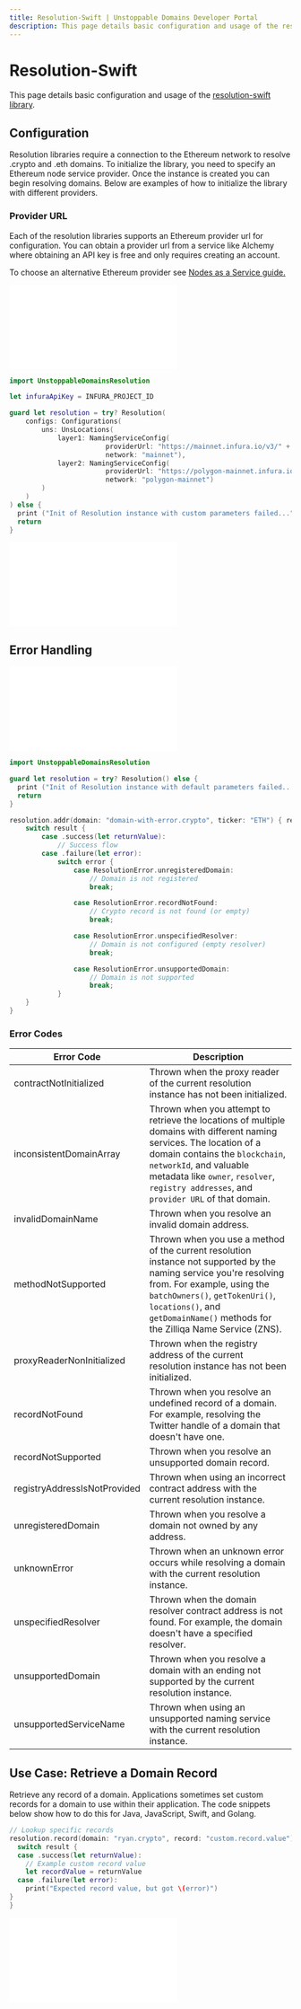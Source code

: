 ```yaml
---
title: Resolution-Swift | Unstoppable Domains Developer Portal
description: This page details basic configuration and usage of the resolution-swift library.
---
```


# Resolution-Swift

This page details basic configuration and usage of the [resolution-swift library](https://github.com/unstoppabledomains/resolution-swift).

## Configuration

Resolution libraries require a connection to the Ethereum network to resolve .crypto and .eth domains. To initialize the library, you need to specify an Ethereum node service provider. Once the instance is created you can begin resolving domains. Below are examples of how to initialize the library with different providers.

### Provider URL

Each of the resolution libraries supports an Ethereum provider url for configuration. You can obtain a provider url from a service like Alchemy where obtaining an API key is free and only requires creating an account.

To choose an alternative Ethereum provider see [Nodes as a Service guide.](https://ethereum.org/en/developers/docs/nodes-and-clients/nodes-as-a-service/)

<embed src="/snippets/_res-lib-default-provider.md" />

```swift
import UnstoppableDomainsResolution

let infuraApiKey = INFURA_PROJECT_ID

guard let resolution = try? Resolution(
    configs: Configurations(
        uns: UnsLocations(
            layer1: NamingServiceConfig(
                        providerUrl: "https://mainnet.infura.io/v3/" + infuraApiKey,
                        network: "mainnet"),
            layer2: NamingServiceConfig(
                        providerUrl: "https://polygon-mainnet.infura.io/v3/" + infuraApiKey,
                        network: "polygon-mainnet")
        )
    )
) else {
  print ("Init of Resolution instance with custom parameters failed...")
  return
}
```

<embed src="/snippets/_res-lib-connect-src-warning.md" />

## Error Handling

<embed src="/snippets/_res-lib-error-intro.md" />

```swift Swift
import UnstoppableDomainsResolution

guard let resolution = try? Resolution() else {
  print ("Init of Resolution instance with default parameters failed...")
  return
}

resolution.addr(domain: "domain-with-error.crypto", ticker: "ETH") { result in
    switch result {
        case .success(let returnValue):
            // Success flow
        case .failure(let error):
            switch error {
                case ResolutionError.unregisteredDomain:
                    // Domain is not registered
                    break;

                case ResolutionError.recordNotFound:
                    // Crypto record is not found (or empty)
                    break;

                case ResolutionError.unspecifiedResolver:
                    // Domain is not configured (empty resolver)
                    break;

                case ResolutionError.unsupportedDomain:
                    // Domain is not supported
                    break;
            }
    }
}
```

### Error Codes

| Error Code                   | Description                                                                                                                                                                                                                                                                     |
| ---------------------------- | ------------------------------------------------------------------------------------------------------------------------------------------------------------------------------------------------------------------------------------------------------------------------------- |
| contractNotInitialized       | Thrown when the proxy reader of the current resolution instance has not been initialized.                                                                                                                                                                                       |
| inconsistentDomainArray      | Thrown when you attempt to retrieve the locations of multiple domains with different naming services. The location of a domain contains the `blockchain`, `networkId`, and valuable metadata like `owner`, `resolver`, `registry addresses`, and `provider URL` of that domain. |
| invalidDomainName            | Thrown when you resolve an invalid domain address.                                                                                                                                                                                                                              |
| methodNotSupported           | Thrown when you use a method of the current resolution instance not supported by the naming service you're resolving from. For example, using the `batchOwners()`, `getTokenUri()`, `locations()`, and `getDomainName()` methods for the Zilliqa Name Service (ZNS).            |
| proxyReaderNonInitialized    | Thrown when the registry address of the current resolution instance has not been initialized.                                                                                                                                                                                   |
| recordNotFound               | Thrown when you resolve an undefined record of a domain. For example, resolving the Twitter handle of a domain that doesn't have one.                                                                                                                                           |
| recordNotSupported           | Thrown when you resolve an unsupported domain record.                                                                                                                                                                                                                           |
| registryAddressIsNotProvided | Thrown when using an incorrect contract address with the current resolution instance.                                                                                                                                                                                           |
| unregisteredDomain           | Thrown when you resolve a domain not owned by any address.                                                                                                                                                                                                                      |
| unknownError                 | Thrown when an unknown error occurs while resolving a domain with the current resolution instance.                                                                                                                                                                              |
| unspecifiedResolver          | Thrown when the domain resolver contract address is not found. For example, the domain doesn't have a specified resolver.                                                                                                                                                       |
| unsupportedDomain            | Thrown when you resolve a domain with an ending not supported by the current resolution instance.                                                                                                                                                                               |
| unsupportedServiceName       | Thrown when using an unsupported naming service with the current resolution instance.                                                                                                                                                                                           |

## Use Case: Retrieve a Domain Record

Retrieve any record of a domain. Applications sometimes set custom records for a domain to use within their application. The code snippets below show how to do this for Java, JavaScript, Swift, and Golang.

```swift
// Lookup specific records
resolution.record(domain: "ryan.crypto", record: "custom.record.value") { result in
  switch result {
  case .success(let returnValue):
    // Example custom record value
    let recordValue = returnValue
  case .failure(let error):
    print("Expected record value, but got \(error)")
}
}
```

<embed src="/snippets/_discord.md" />
